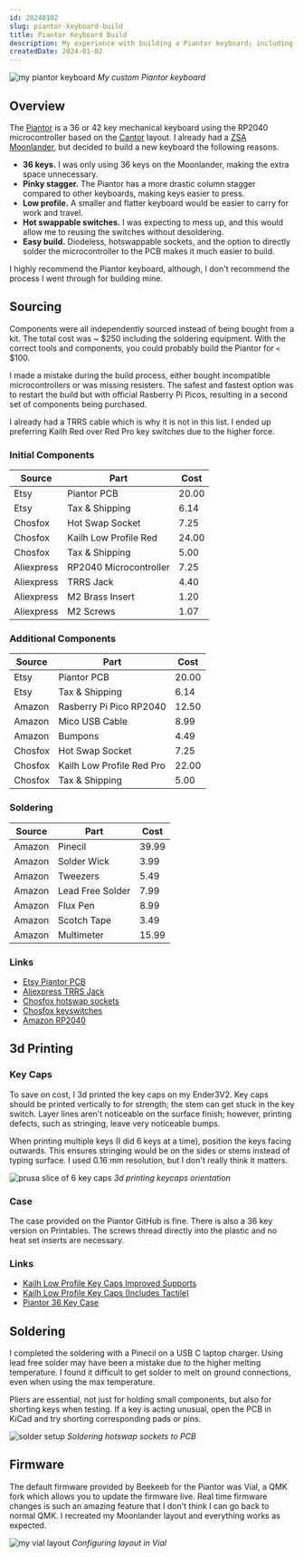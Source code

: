 ```yaml
---
id: 20240102
slug: piantor-keyboard-build
title: Piantor Keyboard Build
description: My experience with building a Piantor keyboard; including issues I ran into, budget, 3d printing.
createdDate: 2024-01-02
---
```

![my piantor keyboard](/static/content/images/blog/20231018/20231018_piantor_complete.png)
*My custom Piantor keyboard*
## Overview

The [Piantor](https://github.com/beekeeb/piantor) is a 36 or 42 key mechanical keyboard using the RP2040 microcontroller based on the [Cantor](https://github.com/diepala/cantor) layout. I already had a [ZSA Moonlander](https://www.zsa.io/moonlander/), but decided to build a new keyboard the following reasons.

- **36 keys.** I was only using 36 keys on the Moonlander, making the extra space unnecessary.
- **Pinky stagger.** The Piantor has a more drastic column stagger compared to other keyboards, making keys easier to press.
- **Low profile.** A smaller and flatter keyboard would be easier to carry for work and travel.
- **Hot swappable switches.** I was expecting to mess up, and this would allow me to reusing the switches without desoldering.
- **Easy build.** Diodeless, hotswappable sockets, and the option to directly solder the microcontroller to the PCB makes it much easier to build.

I highly recommend the Piantor keyboard, although, I don't recommend the process I went through for building mine.

## Sourcing

Components were all independently sourced instead of being bought from a kit. The total cost was ~ $250 including the soldering equipment. With the correct tools and components, you could probably build the Piantor for `<` $100.

I made a mistake during the build process, either bought incompatible microcontrollers or was missing resisters. The safest and fastest option was to restart the build but with official Rasberry Pi Picos, resulting in a second set of components being purchased.

I already had a TRRS cable which is why it is not in this list. I ended up preferring Kailh Red over Red Pro key switches due to the higher force.

### Initial Components

| Source     | Part                   | Cost  |
| ---------- | ---------------------- | ----- |
| Etsy       | Piantor PCB            | 20.00 |
| Etsy       | Tax & Shipping         | 6.14  |
| Chosfox    | Hot Swap Socket        | 7.25  |
| Chosfox    | Kailh Low Profile Red  | 24.00 |
| Chosfox    | Tax & Shipping         | 5.00  |
| Aliexpress | RP2040 Microcontroller | 7.25  |
| Aliexpress | TRRS Jack              | 4.40  |
| Aliexpress | M2 Brass Insert        | 1.20  |
| Aliexpress | M2 Screws              | 1.07  |

### Additional Components

| Source  | Part                      | Cost  |
| ------- | ------------------------- | ----- |
| Etsy    | Piantor PCB               | 20.00 |
| Etsy    | Tax & Shipping            | 6.14  |
| Amazon  | Rasberry Pi Pico RP2040   | 12.50 |
| Amazon  | Mico USB Cable            | 8.99  |
| Amazon  | Bumpons                   | 4.49  |
| Chosfox | Hot Swap Socket           | 7.25  |
| Chosfox | Kailh Low Profile Red Pro | 22.00 |
| Chosfox | Tax & Shipping            | 5.00  |

### Soldering

| Source | Part             | Cost  |
| ------ | ---------------- | ----- |
| Amazon | Pinecil          | 39.99 |
| Amazon | Solder Wick      | 3.99  |
| Amazon | Tweezers         | 5.49  |
| Amazon | Lead Free Solder | 7.99  |
| Amazon | Flux Pen         | 8.99  |
| Amazon | Scotch Tape      | 3.49  |
| Amazon | Multimeter       | 15.99 |

### Links

- [Etsy Piantor PCB](https://www.etsy.com/listing/1411130742/piantor-keyboard-pcb)
- [Aliexpress TRRS Jack](https://www.aliexpress.us/item/2251832843150354.html)
- [Chosfox hotswap sockets](https://chosfox.com/collections/sockets-mouse-switches/products/kailh-choc-switch-1350-hot-swap-sockets)
- [Chosfox keyswitches](https://chosfox.com/products/kailh-low-profile-choc-switches?variant=42514647613634)
- [Amazon RP2040](https://www.amazon.com/gp/product/B092S2KCV2/)

## 3d Printing

### Key Caps

To save on cost, I 3d printed the key caps on my Ender3V2. Key caps should be printed vertically to for strength; the stem can get stuck in the key switch. Layer lines aren't noticeable on the surface finish; however, printing defects, such as stringing, leave very noticeable bumps.

When printing multiple keys (I did 6 keys at a time), position the keys facing outwards. This ensures stringing would be on the sides or stems instead of typing surface. I used 0.16 mm resolution, but I don't really think it matters.

![prusa slice of 6 key caps](/static/content/images/blog/20231018/20231018_keycaps_prusa.png)
*3d printing keycaps orientation*
### Case

The case provided on the Piantor GitHub is fine. There is also a 36 key version on Printables. The screws thread directly into the plastic and no heat set inserts are necessary.

### Links

- [Kailh Low Profile Key Caps Improved Supports](https://www.printables.com/model/566288-improved-supports-kailh-choc-ergonomic-sculpted-ke)
- [Kailh Low Profile Key Caps (Includes Tactile)](https://www.printables.com/model/400911-kailh-choc-ergonomic-sculpted-keycaps)
- [Piantor 36 Key Case](https://www.printables.com/model/380211-piantor-36-keys-keyboard-case)

## Soldering

I completed the soldering with a Pinecil on a USB C laptop charger. Using lead free solder may have been a mistake due to the higher melting temperature. I found it difficult to get solder to melt on ground connections, even when using the max temperature.

Pliers are essential, not just for holding small components, but also for shorting keys when testing. If a key is acting unusual, open the PCB in KiCad and try shorting corresponding pads or pins.

![solder setup](/static/content/images/blog/20231018/20231018_piantor_solder.png)
*Soldering hotswap sockets to PCB*
## Firmware

The default firmware provided by Beekeeb for the Piantor was Vial, a QMK fork which allows you to update the firmware live. Real time firmware changes is such an amazing feature that I don't think I can go back to normal QMK. I recreated my Moonlander layout and everything works as expected.

![my vial layout](/static/content/images/blog/20231018/20231018_piantor_vial.png)
*Configuring layout in Vial*
